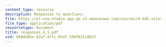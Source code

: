 ```yaml
---
content_type: resource
description: Responses to questions.
file: https://ol-ocw-studio-app-qa.s3.amazonaws.com/courses/4-645-selected-topics-in-architecture-architecture-from-1750-to-the-present-fall-2004/660da05e42af47fc05af19bf611c8623_responses_4_1.pdf
file_type: application/pdf
resourcetype: Document
title: responses_4_1.pdf
uid: 660da05e-42af-47fc-05af-19bf611c8623
---
```

